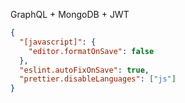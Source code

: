 GraphQL + MongoDB + JWT

```json
{
  "[javascript]": {
    "editor.formatOnSave": false
  },
  "eslint.autoFixOnSave": true,
  "prettier.disableLanguages": ["js"]
}
```
